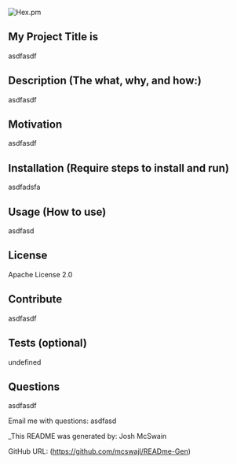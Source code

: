 
![Hex.pm](https://img.shields.io/hexpm/l/apa)

## My Project Title is  
asdfasdf

## Description (The what, why, and how:)
asdfasdf

## Motivation  
asdfasdf  

## Installation (Require steps to install and run)  
asdfadsfa
  
## Usage (How to use)
asdfasd

## License
Apache License 2.0

## Contribute
asdfasdf
  
## Tests (optional)
undefined

## Questions
asdfasdf

Email me with questions: asdfasd

_This README was generated by: Josh McSwain

GitHub URL:  (https://github.com/mcswajl/READme-Gen)

